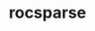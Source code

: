 ---
title: "rocsparse"
layout: cache
categories: [package, develop]
meta: {"versions": ["5.4.3"], "compilers": ["gcc@=11.1.0"], "oss": ["ubuntu20.04"], "platforms": ["linux"], "targets": ["x86_64_v3"], "stacks": ["e4s"], "num_specs": 5, "num_specs_by_stack": {"e4s": 5}}
spec_details: [{"hash": "m7a6zuow5z32qn5472ce5t72v6psskxa", "compiler": "gcc@=11.1.0", "versions": ["5.4.3"], "os": "ubuntu20.04", "platform": "linux", "target": "x86_64_v3", "variants": ["amdgpu_target=gfx90a", "build_system=cmake", "build_type=Release", "generator=make", "~ipo", "~test"], "stacks": ["e4s"], "size": "-", "tarball": "https://binaries.spack.io/develop/build_cache/linux-ubuntu20.04-x86_64_v3/gcc-11.1.0/rocsparse-5.4.3/linux-ubuntu20.04-x86_64_v3-gcc-11.1.0-rocsparse-5.4.3-m7a6zuow5z32qn5472ce5t72v6psskxa.spack"}, {"hash": "zop2lrzrirfmueklwwruyhucqwkmolvv", "compiler": "gcc@=11.1.0", "versions": ["5.4.3"], "os": "ubuntu20.04", "platform": "linux", "target": "x86_64_v3", "variants": ["amdgpu_target=gfx90a", "build_system=cmake", "build_type=Release", "generator=make", "~ipo", "~test"], "stacks": ["e4s"], "size": "-", "tarball": "https://binaries.spack.io/develop/build_cache/linux-ubuntu20.04-x86_64_v3/gcc-11.1.0/rocsparse-5.4.3/linux-ubuntu20.04-x86_64_v3-gcc-11.1.0-rocsparse-5.4.3-zop2lrzrirfmueklwwruyhucqwkmolvv.spack"}, {"hash": "zkaa6kvjvycjnqv2sbcispnfsl2wcpx7", "compiler": "gcc@=11.1.0", "versions": ["5.4.3"], "os": "ubuntu20.04", "platform": "linux", "target": "x86_64_v3", "variants": ["amdgpu_target=gfx90a", "build_system=cmake", "build_type=Release", "generator=make", "~ipo", "~test"], "stacks": ["e4s"], "size": "-", "tarball": "https://binaries.spack.io/develop/build_cache/linux-ubuntu20.04-x86_64_v3/gcc-11.1.0/rocsparse-5.4.3/linux-ubuntu20.04-x86_64_v3-gcc-11.1.0-rocsparse-5.4.3-zkaa6kvjvycjnqv2sbcispnfsl2wcpx7.spack"}, {"hash": "2hinqweih4iqpatv66jha3wgvxwkn65x", "compiler": "gcc@=11.1.0", "versions": ["5.4.3"], "os": "ubuntu20.04", "platform": "linux", "target": "x86_64_v3", "variants": ["amdgpu_target=gfx90a", "build_system=cmake", "build_type=Release", "generator=make", "~ipo", "~test"], "stacks": ["e4s"], "size": "-", "tarball": "https://binaries.spack.io/develop/build_cache/linux-ubuntu20.04-x86_64_v3/gcc-11.1.0/rocsparse-5.4.3/linux-ubuntu20.04-x86_64_v3-gcc-11.1.0-rocsparse-5.4.3-2hinqweih4iqpatv66jha3wgvxwkn65x.spack"}, {"hash": "jj7edjikpnrjcqeufdkmrnyaw7lj2kni", "compiler": "gcc@=11.1.0", "versions": ["5.4.3"], "os": "ubuntu20.04", "platform": "linux", "target": "x86_64_v3", "variants": ["amdgpu_target=gfx90a", "build_system=cmake", "build_type=Release", "generator=make", "~ipo", "~test"], "stacks": ["e4s"], "size": "-", "tarball": "https://binaries.spack.io/develop/build_cache/linux-ubuntu20.04-x86_64_v3/gcc-11.1.0/rocsparse-5.4.3/linux-ubuntu20.04-x86_64_v3-gcc-11.1.0-rocsparse-5.4.3-jj7edjikpnrjcqeufdkmrnyaw7lj2kni.spack"}]
---